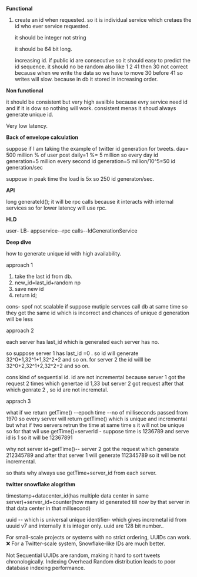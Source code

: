 **Functional**

1) create an id when requested. so it is individual service which cretaes the id who ever service requested.
   
   it should be integer not string
   
   it should be 64 bit long.
   
   increasing id.  if public id are consecutive so it should easy to predict the id sequence.
   it should no be random also like 1 2 41 then 30 not correct because when we write the data so we have to move 30 before 41 so writes will slow.
   because in db it stored in increasing order.

**Non functional**

it should be consistent but very high availble because evry service need id and if it is dow so nothing will work.
consistent menas it shoud always generate unique id.

Very low latency.

**Back of envelope calculation**

suppose if I am taking the example of twitter id generation for tweets.
dau= 500 million
% of user post daily=1 %= 5 million
so every day id generation=5 million
every second id generation=5 million/10^5=50 id generation/sec

suppose in peak time the load is 5x so 250 id generaton/sec.

**API**

long generateId();
it will be rpc calls because it interacts with internal services so for lower latency will use rpc.

**HLD**

user- LB- appservice--rpc calls--IdGenerationService

**Deep dive**

how to generate unique id with high availability.

approach 1

1) take the last id from db.
2) new_id=last_id+random np
3) save new id
4) return id;

cons- spof
      not scalable if suppose mutiple servces call db at same time so they get the same id which is incorrect and chances of unique d generation will be less

approach 2

each server has last_id which is generated
each server has no.

so suppose server 1 has last_id =0 . so id will generate 32^0+1,32^1+1,32^2+2 and so on.
for server 2 the id willl be 32^0+2,32^1+2,32^2+2 and so on.

cons
kind of sequential id.
id are not incremental because server 1 got the request 2 times which genertae id 1,33 but server 2 got request after that which genrate 2 , so id are not incremetal.


apprach 3

what if we return getTime() --epoch time --no of milliseconds passed from 1970 
so every server will return getTime() which is unique and incremental but what if two servers retrun the time at same time s it will not be unique
so for that wil use getTime()+serverId - suppose time is 1236789 and serve id is 1 so it will be 12367891

why not server id+getTime()-- server 2 got the request which generate 212345789 and after that server 1 will generate 112345789 so it will be not incremental.

so thats why always use getTime+server_id from each server.

**twitter snowflake alogrithm**

timestamp+datacenter_id(has multiple data center in same server)+server_id+counter(how many id generated till now by that server in that data center in that millsecond)

uuid -- which is universal unique identifier- which gives incremetal id from uuuid v7 and internally it is integer only.
uuid are 128 bit number..

For small-scale projects or systems with no strict ordering, UUIDs can work.
❌ For a Twitter-scale system, Snowflake-like IDs are much better.

Not Sequential	UUIDs are random, making it hard to sort tweets chronologically.
Indexing Overhead	Random distribution leads to poor database indexing performance.




